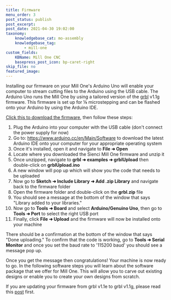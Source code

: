 ```yaml
---
title: Firmware
menu_order: 3
post_status: publish
post_excerpt: 
post_date: 2021-04-30 19:02:00
taxonomy:
    knowledgebase_cat: mo-assembly
    knowledgebase_tag:
        - mill-one
custom_fields:
    KBName: Mill One CNC
    basepress_post_icon: bp-caret-right
skip_file: no
featured_image: 
---
```


Installing our firmware on your Mill One's Arduino Uno will enable your computer to stream cutting files to the Arduino using the USB cable. The Arduino Uno runs the Mill One by using a tailored version of the <a href="https://github.com/gnea/grbl" target="_blank" rel="noopener">grbl</a> v1.1g firmware. This firmware is set up for ⅛ microstepping and can be flashed onto your Arduino by using the Arduino IDE.

<a href="https://resources.sienci.com/wp-content/uploads/2021/05/GRBL-1.1g-Sienci-Mill-One.zip">Click this to download the firmware</a>, then follow these steps:

<ol>
  <li>Plug the Arduino into your computer with the USB cable (don't connect the power supply for now)</li>
  <li>Go to: <a href="https://www.arduino.cc/en/Main/Software" target="_blank" rel="noopener">https://www.arduino.cc/en/Main/Software</a> to download the latest Arduino IDE onto your computer for your appropriate operating system</li>
  <li>Once it's installed, open it and navigate to <b>File ➜ Open</b></li>
  <li>Locate where you downloaded the Sienci Mill One firmware and unzip it</li>
  <li>Once unzipped, navigate to <b>grbl ➜ examples ➜ grblUpload</b> then double-click on <b>grblUpload.ino</b></li>
  <li>A new window will pop up which will show you the code that needs to be uploaded</li>
  <li>Now go to <b>Sketch ➜ Include Library ➜ Add .zip Library</b> and navigate back to the firmware folder</li>
  <li>Open the firmware folder and double-click on the <b>grbl.zip</b> file</li>
  <li>You should see a message at the bottom of the window that says "Library added to your libraries."</li>
  <li>Now go to <b>Tools ➜ Board</b> and select <b>Arduino/Genuino Uno</b>, then go to <b>Tools ➜ Port</b> to select the right USB port</li>
  <li>Finally, click <b>File ➜ Upload</b> and the firmware will now be installed onto your machine</li>
</ol>

There should be a confirmation at the bottom of the window that says "Done uploading." To confirm that the code is working, go to <b>Tools ➜ Serial Monitor</b> and once you set the baud rate to '115200 baud' you should see a message pop up.

Once you get the message then congratulations! Your machine is now ready to go. In the following software steps you will learn about the software package that we offer for Mill One. This will allow you to carve out existing designs or enable you to create your own designs from scratch.

If you are updating your firmware from grbl v1.1e to grbl v1.1g, please read this <a href="https://sienci.com/2018/07/04/firmware-update-grbl-1-1g/" target="_blank" rel="noopener">post</a> first.
